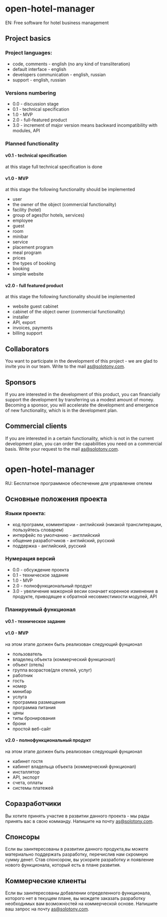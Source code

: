 # open-hotel-manager
EN: Free software for hotel business management

## Project basics

### Project languages:
* code, comments - english (no any kind of transliteration)
* default interface - english
* developers communication - english, russian
* support - english, russian

### Versions numbering
* 0.0 - discussion stage
* 0.1 - technical specification
* 1.0 - MVP
* 2.0 - full-featured product
* 3.0 - increment of major version means backward incompatibility with modules, API

### Planned functionality

#### v0.1 - technical specification
at this stage full technical specification is done

#### v1.0 - MVP
at this stage the following functionality should be implemented
* user
* the owner of the object (commercial functionality)
* facility (hotel)
* group of ages(for hotels, services)
* employee
* guest
* room
* minibar
* service
* placement program
* meal program
* prices
* the types of booking
* booking
* simple website

#### v2.0 - full featured product
at this stage the following functionality should be implemented
* website guest cabinet
* cabinet of the object owner (commercial functionality)
* installer
* API, export
* invoices, payments
* billing support


## Collaborators

You want to participate in the development of this project - we are glad to invite you in our team.
Write to the mail as@solotony.com.

## Sponsors

If you are interested in the development of this product, you can financially support the development by transferring
us a modest amount of money. Becoming a sponsor, you will accelerate the development and emergence of new
functionality, which is in the development plan.

## Commercial clients

If you are interested in a certain functionality, which is not in the current development plan, you can order
the capabilities you need on a commercial basis. Write your request to the mail as@solotony.com.


# open-hotel-manager
RU: Бесплатное программное обеспечение для управление отелем

## Основные положения проекта

### Языки проекта:
* код программ, комментарии - английский (никакой транслитерации, пользуйтесь словарем)
* интерфейс по умолчанию - англлийский
* общение разработчиков - английский, русский
* поддержка - английский, русский

### Нумерация версий
* 0.0 - обсуждение проекта
* 0.1 - техническое задание
* 1.0 - MVP
* 2.0 - полнофункциональный продукт
* 3.0 - увеличение мажорной весии означает коренное изменение в продукте, приводящее к обратной несовместимости модулей, API

### Планируемый функционал

#### v0.1 - техническое задание

#### v1.0 - MVP
на этом этапе должен быть реализован следующий фунционал
* пользователь
* владелец объекта (коммерческий функционал)
* объект (отель)
* группа возрастов(для отелей, услуг)
* работник
* гость
* номер
* минибар
* услуга
* программа размещения
* программа питания
* цены
* типы бронирования
* брони
* простой веб-сайт

#### v2.0 - полнофункциональный продукт
на этом этапе должен быть реализован следующий фунционал
* кабинет гостя
* кабинет владельца объекта (коммерческий функционал)
* инсталлятор
* API, экспорт
* счета, оплаты
* системы платежей


## Соразработчики

Вы хотите принять участие в развитии данного проекта - мы рады принять вас в свою комманду.
Напишите на почту as@solotony.com.

## Спонсоры

Если вы заинтересованы в развитии данного продукта,вы можете материально поддержать разработку, перечислив нам скромную
сумму денет. Став спонсором, вы ускорите разработку и появление нового функционала, который есть в плане развития.

## Коммерческие клиенты


Если вы заинтересованы добавлении определенного функционала, которого нет в текущем плане, вы мождете заказать
разработку необходимых вам возможностей на коммерческой основе. Напишите ваш запрос на почту as@solotony.com.
